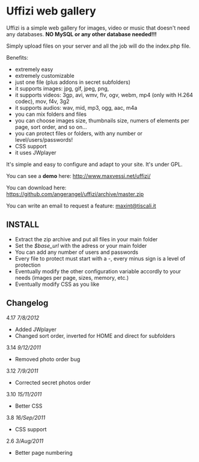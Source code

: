 Uffizi web gallery
======

Uffizi is a simple web gallery for images, video or music that doesn't need any databases. **NO MySQL or any other database needed!!!**

Simply upload files on your server and all the job will do the index.php file.

Benefits:
* extremely easy
* extremely customizable
* just one file (plus addons in secret subfolders)
* it supports images: jpg, gif, jpeg, png, 
* it supports videos: 3gp, avi, wmv, flv, ogv, webm, mp4 (only with H.264 codec), mov, f4v, 3g2
* it supports audios: wav, mid, mp3, ogg, aac, m4a
* you can mix folders and files
* you can choose images size, thumbnails size, numers of elements per page, sort order, and so on...
* you can protect files or folders, with any number or level/users/passwords!
* CSS support
* it uses JWplayer

It's simple and easy to configure and adapt to your site. It's under GPL.

You can see a **demo** here: http://www.maxvessi.net/uffizi/

You can download here: https://github.com/angerangel/uffizi/archive/master.zip

You can write an email to request a feature: maxint@tiscali.it

## INSTALL
* Extract the zip archive and put all files in your main folder
* Set the *$base_url* with the adress or your main folder
* You can add any number of users and passwords
* Every file to protect must start with a *-*, every minus sign is a level of protection
* Eventually modify the other configuration variable accordly to your needs (images per page, sizes, memory, etc.)
* Eventually modify CSS as you like



## Changelog
4.17  _7/8/2012_
* Added JWplayer 
* Changed sort order, inverted for HOME and direct for subfolders

3.14 _9/12/2011_
* Removed photo order bug

3.12  _7/9/2011_
* Corrected secret photos order

3.10 _15/11/2011_
* Better CSS

3.8 _16/Sep/2011_
* CSS support

2.6 _3/Aug/2011_
* Better page numbering 


